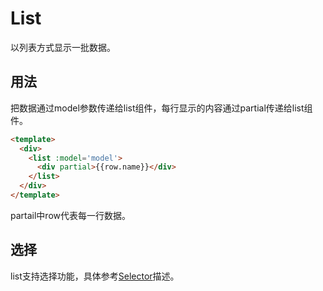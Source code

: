 # List

以列表方式显示一批数据。

## 用法

把数据通过model参数传递给list组件，每行显示的内容通过partial传递给list组件。
```html
<template>
  <div>
    <list :model='model'>
      <div partial>{{row.name}}</div>
    </list>
  </div>
</template>
```
partail中row代表每一行数据。

## 选择

list支持选择功能，具体参考[Selector](Selector.md)描述。
